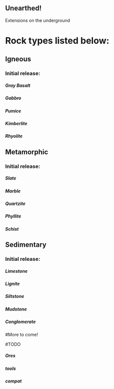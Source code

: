 ## Unearthed!

Extensions on the underground

# Rock types listed below:

## Igneous
### Initial release:
##### Gray Basalt
##### Gabbro
##### Pumice
##### Kimberlite
##### Rhyolite

## Metamorphic
### Initial release:
##### Slate
##### Marble
##### Quartzite
##### Phyllite
##### Schist

## Sedimentary
### Initial release:
##### Limestone
##### Lignite
##### Siltstone
##### Mudstone
##### Conglomerate

#More to come!

#TODO

##### Ores
##### tools
##### compat
